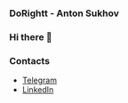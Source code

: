 ### DoRightt - Anton Sukhov

### Hi there 👋

### Contacts
* [Telegram](https://t.me/cosmic_intruder)
* [LinkedIn](https://www.linkedin.com/in/anton-sukhov-937016192/)
